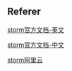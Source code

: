 ## Referer

[storm官方文档-英文](https://storm.apache.org/releases/current/index.html)

[storm官方文档-中文](http://ifeve.com/apache-storm/)

[storm阿里云](https://developer.aliyun.com/article/17045)